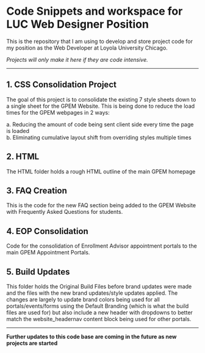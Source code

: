 # Code Snippets and workspace for LUC Web Designer Position
This is the repository that I am using to develop and store project code for my position as the Web Developer at Loyola University Chicago.

*Projects will only make it here if they are code intensive.*

---

## 1. CSS Consolidation Project

The goal of this project is to consolidate the existing 7 style sheets down to a single sheet for the GPEM Website. This is being done to reduce the load times for the GPEM webpages in 2 ways: 

  a. Reducing the amount of code being sent client side every time the page is loaded  
  b. Eliminating cumulative layout shift from overriding styles multiple times  

## 2. HTML 

The HTML folder holds a rough HTML outline of the main GPEM homepage

## 3. FAQ Creation

This is the code for the new FAQ section being added to the GPEM Website with Frequently Asked Questions for students.

## 4. EOP Consolidation 

Code for the consolidation of Enrollment Advisor appointment portals to the main GPEM Appointment Portals. 

## 5. Build Updates

This folder holds the Original Build Files before brand updates were made and the files with the new brand updates/style updates applied. The changes are largely to update brand colors being used for all portals/events/forms using the Default Branding (which is what the build files are used for) but also include a new header with dropdowns to better match the website_headernav content block being used for other portals. 

---

**Further updates to this code base are coming in the future as new projects are started**

